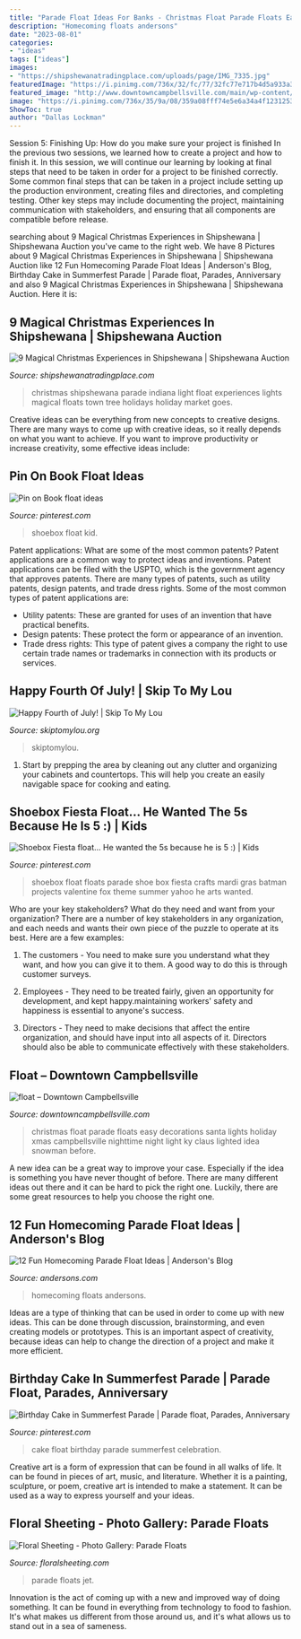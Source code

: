 ```yaml
---
title: "Parade Float Ideas For Banks - Christmas Float Parade Floats Easy Decorations Santa Lights Holiday Xmas Campbellsville Nighttime Night Light Ky Claus Lighted Idea Snowman Before"
description: "Homecoming floats andersons"
date: "2023-08-01"
categories:
- "ideas"
tags: ["ideas"]
images:
- "https://shipshewanatradingplace.com/uploads/page/IMG_7335.jpg"
featuredImage: "https://i.pinimg.com/736x/32/fc/77/32fc77e717b4d5a933a35691e195c6a8.jpg"
featured_image: "http://www.downtowncampbellsville.com/main/wp-content/uploads/2012/12/Christmas-parade-float.jpg"
image: "https://i.pinimg.com/736x/35/9a/08/359a08fff74e5e6a34a4f12312534f0e--shoebox-ideas-shoebox-float-ideas-kids.jpg"
ShowToc: true
author: "Dallas Lockman"
---
```



Session 5: Finishing Up: How do you make sure your project is finished
In the previous two sessions, we learned how to create a project and how to finish it. In this session, we will continue our learning by looking at final steps that need to be taken in order for a project to be finished correctly.
Some common final steps that can be taken in a project include setting up the production environment, creating files and directories, and completing testing. Other key steps may include documenting the project, maintaining communication with stakeholders, and ensuring that all components are compatible before release.

	

		
searching about 9 Magical Christmas Experiences in Shipshewana | Shipshewana Auction you've came to the right web. We have 8 Pictures about 9 Magical Christmas Experiences in Shipshewana | Shipshewana Auction like 12 Fun Homecoming Parade Float Ideas | Anderson&#039;s Blog, Birthday Cake in Summerfest Parade | Parade float, Parades, Anniversary and also 9 Magical Christmas Experiences in Shipshewana | Shipshewana Auction. Here it is:
		
    
## 9 Magical Christmas Experiences In Shipshewana | Shipshewana Auction

<img loading=lazy src="https://shipshewanatradingplace.com/uploads/page/IMG_7335.jpg" onerror="this.onerror=null;this.src='https://tse4.mm.bing.net/th?id=OIP.7o0PZl6_z2zSim0gl95LEQHaF7&amp;pid=15.1';" alt="9 Magical Christmas Experiences in Shipshewana | Shipshewana Auction">

_Source: shipshewanatradingplace.com_

>christmas shipshewana parade indiana light float experiences lights magical floats town tree holidays holiday market goes. 

	

Creative ideas can be everything from new concepts to creative designs. There are many ways to come up with creative ideas, so it really depends on what you want to achieve. If you want to improve productivity or increase creativity, some effective ideas include:

    
## Pin On Book Float Ideas

<img loading=lazy src="https://i.pinimg.com/736x/02/af/d9/02afd960e05362ad908c904fece3c3c9--christmas-shoebox-family-christmas.jpg" onerror="this.onerror=null;this.src='https://tse3.mm.bing.net/th?id=OIP.QXmXHRNW7E-Xy1OAZpQJ3QHaJ4&amp;pid=15.1';" alt="Pin on Book float ideas">

_Source: pinterest.com_

>shoebox float kid. 

	

Patent applications: What are some of the most common patents?
Patent applications are a common way to protect ideas and inventions. Patent applications can be filed with the USPTO, which is the government agency that approves patents. There are many types of patents, such as utility patents, design patents, and trade dress rights. Some of the most common types of patent applications are: 
- Utility patents: These are granted for uses of an invention that have practical benefits. 
- Design patents: These protect the form or appearance of an invention. 
- Trade dress rights: This type of patent gives a company the right to use certain trade names or trademarks in connection with its products or services.

    
## Happy Fourth Of July! | Skip To My Lou

<img loading=lazy src="https://www.skiptomylou.org/wp-content/uploads/2010/07/Parade-Float1-1.jpg" onerror="this.onerror=null;this.src='https://tse2.mm.bing.net/th?id=OIP.CFLcageYTgCUIuK-isTrPAAAAA&amp;pid=15.1';" alt="Happy Fourth of July! | Skip To My Lou">

_Source: skiptomylou.org_

>skiptomylou. 

	

1. Start by prepping the area by cleaning out any clutter and organizing your cabinets and countertops. This will help you create an easily navigable space for cooking and eating.

    
## Shoebox Fiesta Float... He Wanted The 5s Because He Is 5 :) | Kids

<img loading=lazy src="https://i.pinimg.com/736x/35/9a/08/359a08fff74e5e6a34a4f12312534f0e--shoebox-ideas-shoebox-float-ideas-kids.jpg" onerror="this.onerror=null;this.src='https://tse1.mm.bing.net/th?id=OIP.2HjPbBNeB44_MLaKhjkO1QHaFj&amp;pid=15.1';" alt="Shoebox Fiesta float... He wanted the 5s because he is 5 :) | Kids">

_Source: pinterest.com_

>shoebox float floats parade shoe box fiesta crafts mardi gras batman projects valentine fox theme summer yahoo he arts wanted. 

	

Who are your key stakeholders? What do they need and want from your organization?
There are a number of key stakeholders in any organization, and each needs and wants their own piece of the puzzle to operate at its best. Here are a few examples:
1. The customers - You need to make sure you understand what they want, and how you can give it to them. A good way to do this is through customer surveys.

2. Employees - They need to be treated fairly, given an opportunity for development, and kept happy.maintaining workers' safety and happiness is essential to anyone's success.

3. Directors - They need to make decisions that affect the entire organization, and should have input into all aspects of it. Directors should also be able to communicate effectively with these stakeholders.

    
## Float – Downtown Campbellsville

<img loading=lazy src="http://www.downtowncampbellsville.com/main/wp-content/uploads/2012/12/Christmas-parade-float.jpg" onerror="this.onerror=null;this.src='https://tse1.mm.bing.net/th?id=OIP.QFj9wWQCUcZ6PvpD_eRJIgHaE8&amp;pid=15.1';" alt="float – Downtown Campbellsville">

_Source: downtowncampbellsville.com_

>christmas float parade floats easy decorations santa lights holiday xmas campbellsville nighttime night light ky claus lighted idea snowman before. 

	

A new idea can be a great way to improve your case. Especially if the idea is something you have never thought of before. There are many different ideas out there and it can be hard to pick the right one. Luckily, there are some great resources to help you choose the right one.

    
## 12 Fun Homecoming Parade Float Ideas | Anderson&#039;s Blog

<img loading=lazy src="https://www.andersons.com/blog/wp-content/uploads/2014/09/ColorThrones.jpg" onerror="this.onerror=null;this.src='https://tse2.mm.bing.net/th?id=OIP.v6kha5OMOu_MZFeeSV_zzAHaFt&amp;pid=15.1';" alt="12 Fun Homecoming Parade Float Ideas | Anderson&#039;s Blog">

_Source: andersons.com_

>homecoming floats andersons. 

	

Ideas are a type of thinking that can be used in order to come up with new ideas. This can be done through discussion, brainstorming, and even creating models or prototypes. This is an important aspect of creativity, because ideas can help to change the direction of a project and make it more efficient.

    
## Birthday Cake In Summerfest Parade | Parade Float, Parades, Anniversary

<img loading=lazy src="https://i.pinimg.com/736x/32/fc/77/32fc77e717b4d5a933a35691e195c6a8.jpg" onerror="this.onerror=null;this.src='https://tse1.mm.bing.net/th?id=OIP.XehA7qRNRBhnegqxTPGAGgHaFr&amp;pid=15.1';" alt="Birthday Cake in Summerfest Parade | Parade float, Parades, Anniversary">

_Source: pinterest.com_

>cake float birthday parade summerfest celebration. 

	

Creative art is a form of expression that can be found in all walks of life. It can be found in pieces of art, music, and literature. Whether it is a painting, sculpture, or poem, creative art is intended to make a statement. It can be used as a way to express yourself and your ideas.

    
## Floral Sheeting - Photo Gallery: Parade Floats

<img loading=lazy src="http://www.floralsheeting.com/images/v2/photo_gallery/parade_floats/great_ideas/Jet_prop.jpg" onerror="this.onerror=null;this.src='https://tse3.mm.bing.net/th?id=OIP.O0hiVGkkNZSvLfxS70mOnAHaE_&amp;pid=15.1';" alt="Floral Sheeting - Photo Gallery: Parade Floats">

_Source: floralsheeting.com_

>parade floats jet. 

	

Innovation is the act of coming up with a new and improved way of doing something. It can be found in everything from technology to food to fashion. It's what makes us different from those around us, and it's what allows us to stand out in a sea of sameness.

